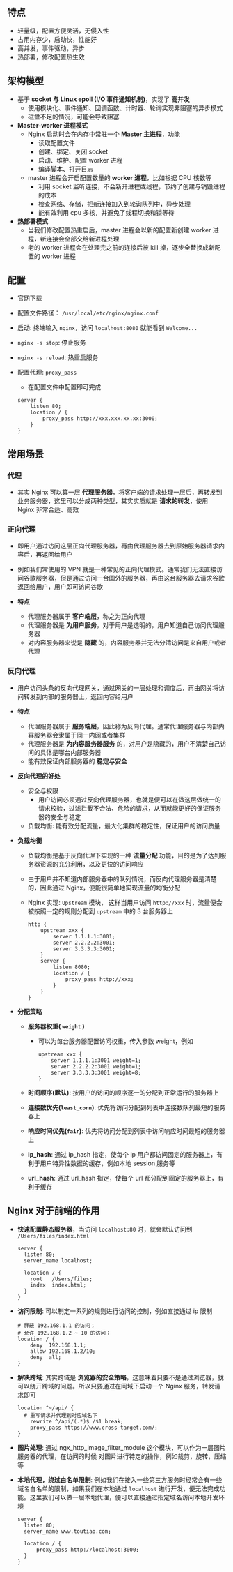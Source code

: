 ## 特点

- 轻量级，配置方便灵活，无侵入性
- 占用内存少，启动快，性能好
- 高并发，事件驱动，异步
- 热部署，修改配置热生效

## 架构模型

- 基于 **socket 与 Linux epoll (I/O 事件通知机制)**，实现了 **高并发**
  - 使用模块化、事件通知、回调函数、计时器、轮询实现非阻塞的异步模式
  - 磁盘不足的情况，可能会导致阻塞
- **Master-worker 进程模式**
  - Nginx 启动时会在内存中常驻一个 **Master 主进程**，功能
    - 读取配置文件
    - 创建、绑定、关闭 socket
    - 启动、维护、配置 worker 进程
    - 编译脚本、打开日志
  - master 进程会开启配置数量的 **worker 进程**，比如根据 CPU 核数等
    - 利用 socket 监听连接，不会新开进程或线程，节约了创建与销毁进程的成本
    - 检查网络、存储，把新连接加入到轮询队列中，异步处理
    - 能有效利用 cpu 多核，并避免了线程切换和锁等待
- **热部署模式**
  - 当我们修改配置热重启后，master 进程会以新的配置新创建 worker 进程，新连接会全部交给新进程处理
  - 老的 worker 进程会在处理完之前的连接后被 kill 掉，逐步全替换成新配置的 worker 进程

## 配置

- 官网下载

- 配置文件路径： `/usr/local/etc/nginx/nginx.conf`

- 启动: 终端输入 `nginx`，访问 `localhost:8080` 就能看到 `Welcome...`

- `nginx -s stop`: 停止服务

- `nginx -s reload`: 热重启服务

- 配置代理: `proxy_pass`

  - 在配置文件中配置即可完成

  ```
  server {
      listen 80;
      location / {
          proxy_pass http://xxx.xxx.xx.xx:3000;
      }
  }
  ```

## 常用场景

### 代理

- 其实 Nginx 可以算一层 **代理服务器**，将客户端的请求处理一层后，再转发到业务服务器，这里可以分成两种类型，其实实质就是 **请求的转发**，使用 Nginx 非常合适、高效

### 正向代理

- 即用户通过访问这层正向代理服务器，再由代理服务器去到原始服务器请求内容后，再返回给用户

- 例如我们常使用的 VPN 就是一种常见的正向代理模式。通常我们无法直接访问谷歌服务器，但是通过访问一台国外的服务器，再由这台服务器去请求谷歌返回给用户，用户即可访问谷歌

- **特点**

  - 代理服务器属于 **客户端层**，称之为正向代理
  - 代理服务器是 **为用户服务**，对于用户是透明的，用户知道自己访问代理服务器
  - 对内容服务器来说是 **隐藏** 的，内容服务器并无法分清访问是来自用户或者代理

### 反向代理

- 用户访问头条的反向代理网关，通过网关的一层处理和调度后，再由网关将访问转发到内部的服务器上，返回内容给用户

- **特点**

  - 代理服务器属于 **服务端层**，因此称为反向代理。通常代理服务器与内部内容服务器会隶属于同一内网或者集群
  - 代理服务器是 **为内容服务器服务** 的，对用户是隐藏的，用户不清楚自己访问的具体是哪台内部服务器
  - 能有效保证内部服务器的 **稳定与安全**

- **反向代理的好处**

  - 安全与权限
    - 用户访问必须通过反向代理服务器，也就是便可以在做这层做统一的请求校验，过滤拦截不合法、危险的请求，从而就能更好的保证服务器的安全与稳定
  - 负载均衡: 能有效分配流量，最大化集群的稳定性，保证用户的访问质量

- **负载均衡**

  - 负载均衡是基于反向代理下实现的一种 **流量分配** 功能，目的是为了达到服务器资源的充分利用，以及更快的访问响应
  - 由于用户并不知道内部服务器中的队列情况，而反向代理服务器是清楚的，因此通过 Nginx，便能很简单地实现流量的均衡分配
  - Nginx 实现: `Upstream` 模块， 这样当用户访问 `http://xxx` 时，流量便会被按照一定的规则分配到 `upstream` 中的 3 台服务器上

    ```
    http {
        upstream xxx {
            server 1.1.1.1:3001;
            server 2.2.2.2:3001;
            server 3.3.3.3:3001;
        }
        server {
            listen 8080;
            location / {
                proxy_pass http://xxx;
            }
        }
    }
    ```

- **分配策略**

  - **服务器权重( `weight` )**

    - 可以为每台服务器配置访问权重，传入参数 weight，例如

      ```
      upstream xxx {
          server 1.1.1.1:3001 weight=1;
          server 2.2.2.2:3001 weight=1;
          server 3.3.3.3:3001 weight=8;
      }
      ```

  - **时间顺序(默认)**: 按用户的访问的顺序逐一的分配到正常运行的服务器上

  - **连接数优先(`least_conn`)**: 优先将访问分配到列表中连接数队列最短的服务器上

  - **响应时间优先(`fair`)**: 优先将访问分配到列表中访问响应时间最短的服务器上

  - **ip_hash**: 通过 ip_hash 指定，使每个 ip 用户都访问固定的服务器上，有利于用户特异性数据的缓存，例如本地 session 服务等

  - **url_hash**: 通过 url_hash 指定，使每个 url 都分配到固定的服务器上，有利于缓存

## Nginx 对于前端的作用

- **快速配置静态服务器**，当访问 `localhost:80` 时，就会默认访问到 `/Users/files/index.html`

  ```
  server {
    listen 80;
    server_name localhost;

    location / {
      root   /Users/files;
      index  index.html;
    }
  }
  ```

- **访问限制**: 可以制定一系列的规则进行访问的控制，例如直接通过 ip 限制

  ```
  # 屏蔽 192.168.1.1 的访问；
  # 允许 192.168.1.2 ~ 10 的访问；
  location / {
      deny  192.168.1.1;
      allow 192.168.1.2/10;
      deny  all;
  }
  ```

- **解决跨域**: 其实跨域是 **浏览器的安全策略**，这意味着只要不是通过浏览器，就可以绕开跨域的问题。所以只要通过在同域下启动一个 Nginx 服务，转发请求即可

  ```
  location ^~/api/ {
    # 重写请求并代理到对应域名下
      rewrite ^/api/(.*)$ /$1 break;
      proxy_pass https://www.cross-target.com/;
  }
  ```

- **图片处理**: 通过 ngx_http_image_filter_module 这个模块，可以作为一层图片服务器的代理，在访问的时候 对图片进行特定的操作，例如裁剪，旋转，压缩等

- **本地代理，绕过白名单限制**: 例如我们在接入一些第三方服务时经常会有一些域名白名单的限制，如果我们在本地通过 `localhost` 进行开发，便无法完成功能。这里我们可以做一层本地代理，便可以直接通过指定域名访问本地开发环境

  ```
  server {
    listen 80;
    server_name www.toutiao.com;

    location / {
        proxy_pass http://localhost:3000;
    }
  }
  ```
